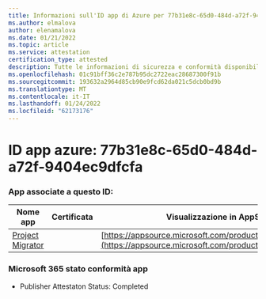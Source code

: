 ```yaml
---
title: Informazioni sull'ID app di Azure per 77b31e8c-65d0-484d-a72f-9404ec9dfcfa
ms.author: elmalova
author: elenamalova
ms.date: 01/21/2022
ms.topic: article
ms.service: attestation
certification_type: attested
description: Tutte le informazioni di sicurezza e conformità disponibili per 77b31e8c-65d0-484d-a72f-9404ec9dfcfa.
ms.openlocfilehash: 01c91bff36c2e787b95dc2722eac28687300f91b
ms.sourcegitcommit: 193632a2964d85cb90e9fcd62da021c5dcb0bd9b
ms.translationtype: MT
ms.contentlocale: it-IT
ms.lasthandoff: 01/24/2022
ms.locfileid: "62173176"
---
```

# <a name="azure-app-id-77b31e8c-65d0-484d-a72f-9404ec9dfcfa"></a>ID app azure: 77b31e8c-65d0-484d-a72f-9404ec9dfcfa


### <a name="apps-associated-with-this-id"></a>App associate a questo ID:
| **Nome app** | **Certificata** | **Visualizzazione in AppSource** |
|--------------|---------------|-----------------------|
| [Project Migrator](https://docs.microsoft.com/microsoft-365-app-certification/forward/WA200003160) |  | [https://appsource.microsoft.com/product/office/WA200003160](https://appsource.microsoft.com/product/office/WA200003160) |

### <a name="microsoft-365-app-compliance-status"></a>Microsoft 365 stato conformità app
- Publisher Attestaton Status: Completed
